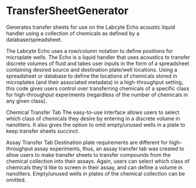 # TransferSheetGenerator
Generates transfer sheets for use on the Labcyte Echo acoustic liquid handler using a collection of chemicals as defined by a database/spreadsheet.

The Labcyte Echo uses a row/column notation to define positions for microplate wells. The Echo is a liquid handler that uses acoustics to transfer discrete volumes of fluid and takes user inputs in the form of a spreadsheet containing desired source and destination plate/well locations. Using a spreadsheet or database to define the locations of chemicals stored in microplates (and their associated metadata) in a high-throughput setting, this code gives users control over transferring chemicals of a specific class for high-throughput experiments (regardless of the number of chemicals in any given class).

Chemical Transfer Tab
The easy-to-use interface allows users to select which class of chemicals they desire by entering in a discrete volume in nanoliters. It also gives the option to omit empty/unused wells in a plate to keep transfer sheets succinct.

Assay Transfer Tab
Destination plate requirements are different for high-throughput assay experiments, thus, an assay transfer tab was created to allow users to make transfer sheets to transfer compounds from the chemical collection into their assays. Again, users can select which class of chemicals they'd like to screen in their assay, and can define a volume in nanoliters. Empty/unused wells in plates of the chemical collection can be omitted.
